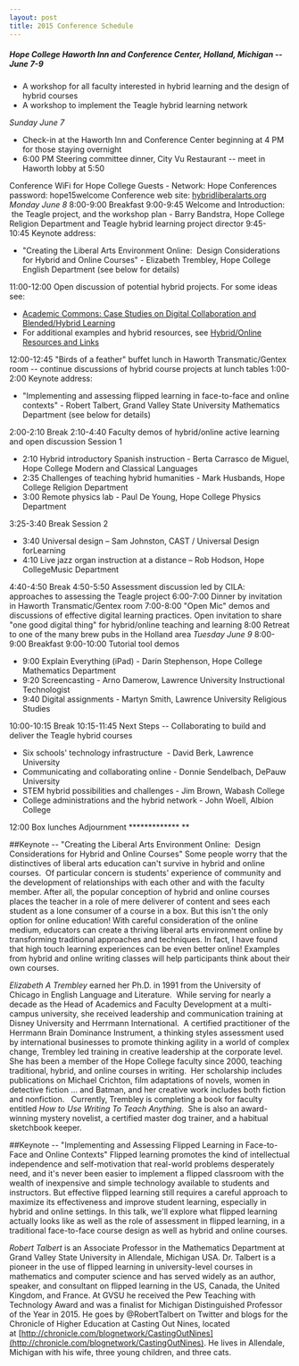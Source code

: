 ```yaml
---
layout: post
title: 2015 Conference Schedule
---
```

##### Hope College Haworth Inn and Conference Center, Holland, Michigan -- June 7-9

-   A workshop for all faculty interested in hybrid learning and the
    design of hybrid courses
-   A workshop to implement the Teagle hybrid learning network

*Sunday June 7*

-   Check-in at the Haworth Inn and Conference Center beginning at 4 PM
    for those staying overnight
-   6:00 PM Steering committee dinner, City Vu Restaurant -- meet in
    Haworth lobby at 5:50

Conference WiFi for Hope College Guests - Network: Hope Conferences
password: hope15welcome Conference web site:
[hybridliberalarts.org](http://hybridliberalarts.org) *Monday June 8*
8:00-9:00 Breakfast 9:00-9:45 Welcome and Introduction:  the Teagle
project, and the workshop plan - Barry Bandstra, Hope College Religion
Department and Teagle hybrid learning project director
9:45-10:45 Keynote address:

-   "Creating the Liberal Arts Environment Online:  Design
    Considerations for Hybrid and Online Courses" - Elizabeth Trembley,
    Hope College English Department (see below for details)

11:00-12:00 Open discussion of potential hybrid projects. For some ideas
see:

-   [Academic Commons: Case Studies on Digital Collaboration and
    Blended/Hybrid
    Learning](http://www.academiccommons.org/collaboration-and-blended-learning/case-studies-on-digital-collaboration-and-blendedhybrid-learning/)
-   For additional examples and hybrid resources, see [Hybrid/Online
    Resources and Links](http://hybridliberalarts.org/?page_id=44)

12:00-12:45 "Birds of a feather" buffet lunch in Haworth
Transmatic/Gentex room -- continue discussions of hybrid course projects
at lunch tables 1:00-2:00 Keynote address:

-   "Implementing and assessing flipped learning in face-to-face and
    online contexts" - Robert Talbert, Grand Valley State University
    Mathematics Department (see below for details)

2:00-2:10 Break 2:10-4:40 Faculty demos of hybrid/online active learning
and open discussion Session 1

-   2:10 Hybrid introductory Spanish instruction - Berta Carrasco de
    Miguel, Hope College Modern and Classical Languages
-   2:35 Challenges of teaching hybrid humanities - Mark Husbands, Hope
    College Religion Department
-   3:00 Remote physics lab - Paul De Young, Hope College Physics
    Department

3:25-3:40 Break Session 2

-   3:40 Universal design – Sam Johnston, CAST / Universal Design
    forLearning
-   4:10 Live jazz organ instruction at a distance – Rob Hodson, Hope
    CollegeMusic Department

4:40-4:50 Break 4:50-5:50 Assessment discussion led by CILA: approaches
to assessing the Teagle project 6:00-7:00 Dinner by invitation
in Haworth Transmatic/Gentex room 7:00-8:00 "Open Mic" demos and
discussions of effective digital learning practices. Open invitation to
share "one good digital thing" for hybrid/online teaching and learning
8:00 Retreat to one of the many brew pubs in the Holland area *Tuesday
June 9* 8:00-9:00 Breakfast 9:00-10:00 Tutorial tool demos

-   9:00 Explain Everything (iPad) - Darin Stephenson, Hope College
    Mathematics Department
-   9:20 Screencasting - Arno Damerow, Lawrence University Instructional
    Technologist
-   9:40 Digital assignments - Martyn Smith, Lawrence University
    Religious Studies

10:00-10:15 Break 10:15-11:45 Next Steps -- Collaborating to build and
deliver the Teagle hybrid courses

-   Six schools' technology infrastructure  - David Berk, Lawrence
    University
-   Communicating and collaborating online - Donnie Sendelbach, DePauw
    University
-   STEM hybrid possibilities and challenges - Jim Brown, Wabash College
-   College administrations and the hybrid network - John Woell, Albion
    College

12:00 Box lunches Adjournment \*\*\*\*\*\*\*\*\*\*\*\*\* **

##Keynote -- "Creating the Liberal Arts Environment Online:  Design Considerations for Hybrid and Online Courses"
Some people worry that the distinctives
of liberal arts education can't survive in hybrid and online courses. 
Of particular concern is students' experience of community and the
development of relationships with each other and with the faculty
member. After all, the popular conception of hybrid and online courses
places the teacher in a role of mere deliverer of content and sees each
student as a lone consumer of a course in a box. But this isn't the only
option for online education! With careful consideration of the online
medium, educators can create a thriving liberal arts environment online
by transforming traditional approaches and techniques. In fact, I have
found that high touch learning experiences can be even better online!
Examples from hybrid and online writing classes will help participants
think about their own courses.

_Elizabeth A Trembley_ earned her Ph.D.
in 1991 from the University of Chicago in English Language and
Literature.  While serving for nearly a decade as the Head of Academics
and Faculty Development at a multi-campus university, she received
leadership and communication training at Disney University and Herrmann
International.  A certified practitioner of the Herrmann Brain Dominance
Instrument, a thinking styles assessment used by international
businesses to promote thinking agility in a world of complex change,
Trembley led training in creative leadership at the corporate level.  
She has been a member of the Hope College faculty since 2000, teaching
traditional, hybrid, and online courses in writing.  Her scholarship
includes publications on Michael Crichton, film adaptations of novels,
women in detective fiction ... and Batman, and her creative work
includes both fiction and nonfiction.   Currently, Trembley is
completing a book for faculty entitled _How to Use Writing To Teach
Anything_.  She is also an award-winning mystery novelist, a certified
master dog trainer, and a habitual sketchbook keeper. 

##Keynote -- "Implementing and Assessing Flipped Learning in Face-to-Face and Online Contexts"
Flipped learning promotes the kind of intellectual
independence and self-motivation that real-world problems desperately
need, and it's never been easier to implement a flipped classroom with
the wealth of inexpensive and simple technology available to students
and instructors. But effective flipped learning still requires a careful
approach to maximize its effectiveness and improve student learning,
especially in hybrid and online settings. In this talk, we'll explore
what flipped learning actually looks like as well as the role of
assessment in flipped learning, in a traditional face-to-face course
design as well as hybrid and online courses.

_Robert Talbert_ is an
Associate Professor in the Mathematics Department at Grand Valley State
University in Allendale, Michigan USA. Dr. Talbert is a pioneer in the
use of flipped learning in university-level courses in mathematics and
computer science and has served widely as an author, speaker, and
consultant on flipped learning in the US, Canada, the United Kingdom,
and France. At GVSU he received the Pew Teaching with Technology Award
and was a finalist for Michigan Distinguished Professor of the Year in
2015. He goes by @RobertTalbert on Twitter and blogs for the Chronicle
of Higher Education at Casting Out Nines, located
at [http://chronicle.com/blognetwork/CastingOutNines](http://chronicle.com/blognetwork/CastingOutNines).
He lives in Allendale, Michigan with his wife, three young children, and
three cats.  
